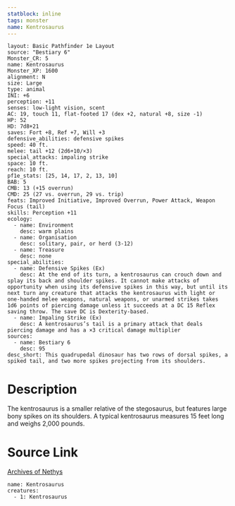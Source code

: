 ```yaml
---
statblock: inline
tags: monster
name: Kentrosaurus
---
```

```statblock
layout: Basic Pathfinder 1e Layout
source: "Bestiary 6"
Monster_CR: 5
name: Kentrosaurus
Monster_XP: 1600
alignment: N
size: Large
type: animal
INI: +6
perception: +11
senses: low-light vision, scent
AC: 19, touch 11, flat-footed 17 (dex +2, natural +8, size -1)
HP: 52
HD: 7d8+21
saves: Fort +8, Ref +7, Will +3
defensive_abilities: defensive spikes
speed: 40 ft.
melee: tail +12 (2d6+10/×3)
special_attacks: impaling strike
space: 10 ft.
reach: 10 ft.
pf1e_stats: [25, 14, 17, 2, 13, 10]
BAB: 5
CMB: 13 (+15 overrun)
CMD: 25 (27 vs. overrun, 29 vs. trip)
feats: Improved Initiative, Improved Overrun, Power Attack, Weapon Focus (tail)
skills: Perception +11
ecology:
  - name: Environment
    desc: warm plains
  - name: Organisation
    desc: solitary, pair, or herd (3-12)
  - name: Treasure
    desc: none
special_abilities:
  - name: Defensive Spikes (Ex)
    desc: At the end of its turn, a kentrosaurus can crouch down and splay its back and shoulder spikes. It cannot make attacks of opportunity when using its defensive spikes in this way, but until its next turn any creature that attacks the kentrosaurus with light or one-handed melee weapons, natural weapons, or unarmed strikes takes 1d6 points of piercing damage unless it succeeds at a DC 15 Reflex saving throw. The save DC is Dexterity-based.
  - name: Impaling Strike (Ex)
    desc: A kentrosaurus’s tail is a primary attack that deals piercing damage and has a ×3 critical damage multiplier
sources:
  - name: Bestiary 6
    desc: 95
desc_short: This quadrupedal dinosaur has two rows of dorsal spikes, a spiked tail, and two more spikes projecting from its shoulders.
```
# Description
The kentrosaurus is a smaller relative of the stegosaurus, but features large bony spikes on its shoulders. A typical kentrosaurus measures 15 feet long and weighs 2,000 pounds.
# Source Link
[Archives of Nethys](https://aonprd.com/MonsterDisplay.aspx?ItemName=Kentrosaurus)
```encounter-table
name: Kentrosaurus
creatures:
  - 1: Kentrosaurus
```

